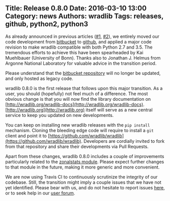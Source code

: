 Title: Release 0.8.0
Date: 2016-03-10 13:00
Category: news
Authors: wradlib
Tags: releases, github, python2, python3
---

As already announced in previous articles ([#1](http://wradlib.org/2016/02/wradlib-at-github/), 
[#2](http://wradlib.org/2016/02/wradlib-python3-compatibility/)), we entirely moved our code development 
from [bitbucket](https://bitbucket.org/wradlib/wradlib) to [github](https://github.com/wradlib), 
and applied a major code revision to make wradlib compatible with both Python 2.7 and 3.5. The tremendous 
efforts to achieve this have been spearheaded by Kai Muehlbauer (University of Bonn). Thanks also to Jonathan J. Helmus from Argonne National Laboratory for valuable advice in the transition period. 

Please understand that the [bitbucket repository](https://bitbucket.org/wradlib/wradlib) will no longer be updated, and only hosted as legacy code.

wradlib 0.8.0 is the first release that follows upon this major transition. As a user, you should (hopefully) not feel much of a difference. The most obvious change is that you will now find the library documentation on [http://wradlib.org/wradlib-docs](http://wradlib.org/wradlib-docs). 
[http://wradlib.org](http://wradlib.org) itself will serve as a new central service to keep you updated on new developments. 

You can keep on installing new wradlib releases with the `pip install` mechanism. Cloning the bleeding edge code will require to install a `git` client and point it to [https://github.com/wradlib/wradlib](https://github.com/wradlib/wradlib). Developers are cordially invited to fork from that repository and share their developments via Pull Requests.

Apart from these changes, wradlib 0.8.0 includes a couple of improvements particularly related to the 
[zonalstats module](http://docs.wradlib.org/en/latest/zonalstats.html). Please expect further changes to that module in the future, making it more generic and more convenient.

We are now using Travis CI to continuously scrutinize the integrity of our codebase. Still, the transition might imply a 
couple issues that we have not yet identified. Please bear with us, and do not hesitate to report issues [here](https://github.com/wradlib/wradlib/issues),
or to seek help in our [user forum](https://groups.google.com/forum/?fromgroups#!forum/wradlib-users).   
